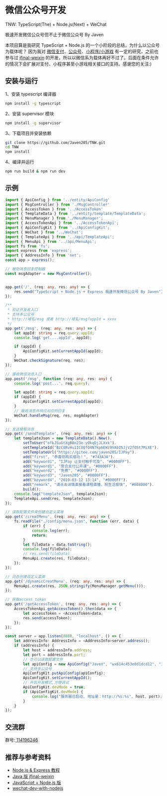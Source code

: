 # 微信公众号开发


TNW: TypeScript(The) + Node.js(Next) + WeChat

极速开发微信公众号但不止于微信公众号 By Javen

本项目算是我研究 TypeScript + Node.js 的一个小阶段的总结，为什么以公众号为载体呢？ 因为我对 [微信支付](https://gitee.com/javen205/IJPay)、[公众号](https://mp.weixin.qq.com/wiki)、[小程序/小游戏](https://developers.weixin.qq.com/miniprogram/dev/index.html) 有一定的研究，之前也参与过 [jfinal-weixin](https://gitee.com/jfinal/jfinal-weixin) 的开发，所以以微信系为载体再好不过了。后面在条件允许的情况下会扩展对支付、小程序甚至小游戏相关接口的支持。感谢您的关注:)



## 安装与运行

1、安装 typescript 编译器

```bash
npm install -g typescript
```

2、安装 supervisor 模块

```bash
npm install -g supervisor
```

3、下载项目并安装依赖

```bash
git clone https://github.com/Javen205/TNW.git
cd TNW
npm install 
```

4、编译并运行

```bash
npm run build & npm run dev
```

## 示例 

```TypeScript
import { ApiConfig } from '../entity/ApiConfig'
import { MsgController } from './MsgController'
import { AccessToken } from '../AccessToken'
import { TemplateData } from '../entity/template/TemplateData';
import { MenuManager } from './MenuManager';
import { AccessTokenApi } from '../AccessTokenApi';
import { ApiConfigKit } from '../ApiConfigKit';
import { WeChat } from '../WeChat';
import { TemplateApi } from '../api/TemplateApi';
import { MenuApi } from '../api/MenuApi';
import fs from 'fs';
import express from 'express';
import { AddressInfo } from 'net';
const app = express();

// 被动消息回复控制器
const msgAdapter = new MsgController();


app.get('/', (req: any, res: any) => {
    res.send("TypeScript + Node.js + Express 极速开发微信公众号 By Javen");
});

/**
 * 验证开发者入口 
 * 支持多公众号
 * http://域名/msg 或者 http://域名/msg?appId = xxxx
 */
app.get('/msg', (req: any, res: any) => {
    let appId: string = req.query.appId;
    console.log('get....appId', appId);

    if (appId) {
        ApiConfigKit.setCurrentAppId(appId);
    }
    WeChat.checkSignature(req, res);
});

// 接收微信消息入口
app.post('/msg', function (req: any, res: any) {
    console.log('post...', req.query);

    let appId: string = req.query.appId;
    if (appId) {
        ApiConfigKit.setCurrentAppId(appId);
    }
    // 接收消息并响应对应的回复
    WeChat.handleMsg(req, res, msgAdapter)
});

// 发送模板消息
app.get('/sendTemplate', (req: any, res: any) => {
    let templateJson = new TemplateData().New().
        setToUser("ofkJSuGtXgB8n23e-y0kqDjJLXxk").
        setTemplateId("BzC8RvHu1ICOQfO4N7kp6EWz9VAbISJjV2fO5t7MiXE").
        setTemplateUrl("https://gitee.com/javen205/IJPay").
        add("first", "恭喜你购买成功！", "#743A3A").
        add("keyword1", "IJPay 让支付触手可及", "#0000FF").
        add("keyword1", "聚合支付公开课", "#0000FF").
        add("keyword2", "免费", "#0000FF").
        add("keyword3", "Javen205", "#0000FF").
        add("keyword4", "2019-03-12 13:14", "#0000FF").
        add("remark", "请点击详情直接看课程直播，祝生活愉快", "#008000").
        build();
    console.log("templateJson", templateJson);
    TemplateApi.send(res, templateJson);
});

// 读取配置文件来创建自定义菜单
app.get('/creatMenu', (req: any, res: any) => {
    fs.readFile("./config/menu.json", function (err, data) {
        if (err) {
            console.log(err);
            return;
        }
        let fileData = data.toString();
        console.log(fileData);
        // res.send(fileData)
        MenuApi.create(res, fileData);
    });
});

// 动态创建自定义菜单
app.get('/dynamicCreatMenu', (req: any, res: any) => {
    MenuApi.create(res, JSON.stringify(MenuManager.getMenu()));
});

// 获取access_token
app.get('/getAccessToken', (req: any, res: any) => {
    AccessTokenApi.getAccessToken().then(data => {
        let accessToken = <AccessToken>data;
        res.send(accessToken);
    });
});

const server = app.listen(8888, "localhost", () => {
    let addressInfo: AddressInfo = <AddressInfo>server.address();
    if (addressInfo) {
        let host = addressInfo.address;
        let port = addressInfo.port;
        // 亦可以读取配置文件
        let apiConfig = new ApiConfig("Javen", "wx614c453e0d1dcd12", "19a02e4927d346484fc70327970457f9", false, "xxxx");
        // 支持多公众号
        ApiConfigKit.putApiConfig(apiConfig);
        ApiConfigKit.setCurrentAppId();
        // 开启开发模式,方便调试
        ApiConfigKit.devMode = true;
        if (ApiConfigKit.devMode) {
            console.log("服务器已启动, 地址是：http://%s:%s", host, port);
        }
    }
});
```

## 交流群

群号:[ 114196246](https:shang.qq.com/wpa/qunwpa?idkey=a1e4fd8c71008961bd4fc8eeea224e726afd5e5eae7bf1d96d3c77897388bf24)


## 推荐与参考资料

- [Node.js & Express 教程](http://www.runoob.com/nodejs/nodejs-tutorial.html)
- [Java 版 jfinal-weixin](https://gitee.com/jfinal/jfinal-weixin)
- [JavaScript + Node.js 版](https://github.com/SilenceHVK/wechatByNode)
- [wechat-dev-with-nodejs](https://github.com/i5ting/wechat-dev-with-nodejs/blob/master/stuq.md)

